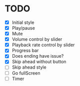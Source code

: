 # TODO

- [x] Initial style
- [x] Play/pause
- [x] Mute
- [x] Volume control by slider
- [x] Playback rate control by slider
- [x] Progress bar
- [x] Does ending have issue?
- [x] Skip ahead without button
- [ ] Skip ahead style
- [ ] Go fullScreen
- [ ] Timer

